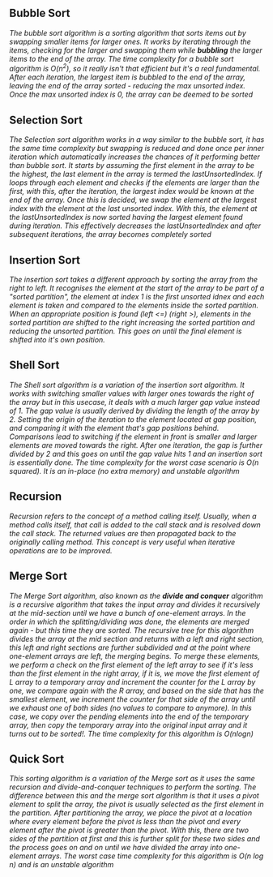 ## Bubble Sort

_The bubble sort algorithm is a sorting algorithm that sorts items out by swapping smaller items for larger ones. It works by iterating through the items, checking for the larger and swapping them while **bubbling** the larger items to the end of the array. The time complexity for a bubble sort algorithm is O(n<sup>2</sup>), so it really isn't that efficient but it's a real fundamental. After each iteration, the largest item is bubbled to the end of the array, leaving the end of the array sorted - reducing the max unsorted index. Once the max unsorted index is 0, the array can be deemed to be sorted_

## Selection Sort

_The Selection sort algorithm works in a way similar to the bubble sort, it has the same time complexity but swapping is reduced and done once per inner iteration which automatically increases the chances of it performing better than bubble sort. It starts by assuming the first element in the array to be the highest, the last element in the array is termed the lastUnsortedIndex. If loops through each element and checks if the elements are larger than the first, with this, after the iteration, the largest index would be known at the end of the array. Once this is decided, we swap the element at the largest index with the element at the last unsorted index. With this, the element at the lastUnsortedIndex is now sorted having the largest element found during iteration. This effectively decreases the lastUnsortedIndex and after subsequent iterations, the array becomes completely sorted_

## Insertion Sort

_The insertion sort takes a different approach by sorting the array from the right to left. It recognises the element at the start of the array to be part of a "sorted partition", the element at index 1 is the first unsorted idnex and each element is taken and compared to the elements inside the sorted partition. When an appropriate position is found (left <=) (right >), elements in the sorted partition are shifted to the right increasing the sorted partition and reducing the unsorted partition. This goes on until the final element is shifted into it's own position._

## Shell Sort

_The Shell sort algorithm is a variation of the insertion sort algorithm. It works with switching smaller values with larger ones towards the right of the array but in this usecase, it deals with a much larger gap value instead of 1. The gap value is usually derived by dividing the length of the array by 2. Setting the origin of the iteration to the element located at gap position, and comparing it with the element that's gap positions behind. Comparisons lead to switching if the element in front is smaller and larger elements are moved towards the right. After one iteration, the gap is further divided by 2 and this goes on until the gap value hits 1 and an insertion sort is essentially done. The time complexity for the worst case scenario is O(n squared). It is an in-place (no extra memory) and unstable algorithm_

## Recursion

_Recursion refers to the concept of a method calling itself. Usually, when a method calls itself, that call is added to the call stack and is resolved down the call stack. The returned values are then propagated back to the originally calling method. This concept is very useful when iterative operations are to be improved._

## Merge Sort

_The Merge Sort algorithm, also known as the **divide and conquer** algorithm is a recursive algorithm that takes the input array and divides it recursively at the mid-section until we have a bunch of one-element arrays. In the order in which the splitting/dividing was done, the elements are merged again - but this time they are sorted. The recursive tree for this algorithm divides the array at the mid section and returns with a left and right section, this left and right sections are further subdivided and at the point where one-element arrays are left, the merging begins. To merge these elements, we perform a check on the first element of the left array to see if it's less than the first element in the right array, if it is, we move the first element of L array to a temporary array and increment the counter for the L array by one, we compare again with the R array, and based on the side that has the smallest element, we increment the counter for that side of the array until we exhaust one of both sides (no values to compare to anymore). In this case, we copy over the pending elements into the end of the temporary array, then copy the temporary array into the original input array and it turns out to be sorted!. The time complexity for this algorithm is O(nlogn)_

## Quick Sort

_This sorting algorithm is a variation of the Merge sort as it uses the same recursion and divide-and-conquer techniques to perform the sorting. The difference between this and the merge sort algorithm is that it uses a pivot element to split the array, the pivot is usually selected as the first element in the partition. After partitioning the array, we place the pivot at a location where every element before the pivot is less than the pivot and every element after the pivot is greater than the pivot. With this, there are two sides of the partition at first and this is further split for these two sides and the process goes on and on until we have divided the array into one-element arrays. The worst case time complexity for this algorithm is O(n log n) and is an unstable algorithm_